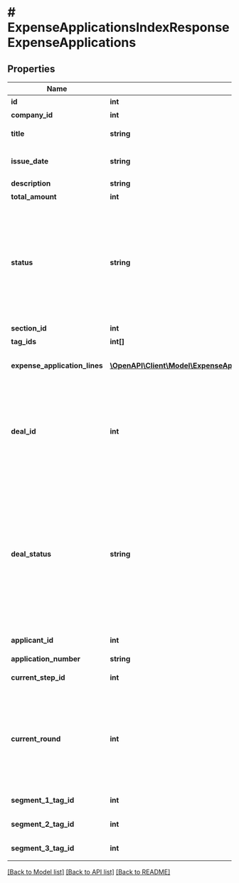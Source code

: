 # # ExpenseApplicationsIndexResponseExpenseApplications

## Properties

Name | Type | Description | Notes
------------ | ------------- | ------------- | -------------
**id** | **int** | 経費申請ID |
**company_id** | **int** | 事業所ID |
**title** | **string** | 申請タイトル |
**issue_date** | **string** | 申請日 (yyyy-mm-dd) |
**description** | **string** | 備考 | [optional]
**total_amount** | **int** | 合計金額 | [optional]
**status** | **string** | 申請ステータス(draft:下書き, in_progress:申請中, approved:承認済, rejected:却下, feedback:差戻し) |
**section_id** | **int** | 部門ID | [optional]
**tag_ids** | **int[]** | メモタグID | [optional]
**expense_application_lines** | [**\OpenAPI\Client\Model\ExpenseApplicationsIndexResponseExpenseApplicationLines[]**](ExpenseApplicationsIndexResponseExpenseApplicationLines.md) | 経費申請の項目行一覧（配列） |
**deal_id** | **int** | 取引ID (申請ステータス:statusがapprovedで、取引が存在する時のみdeal_idが表示されます) |
**deal_status** | **string** | 取引ステータス (申請ステータス:statusがapprovedで、取引が存在する時のみdeal_statusが表示されます settled:精算済み, unsettled:清算待ち) |
**applicant_id** | **int** | 申請者のユーザーID |
**application_number** | **string** | 申請No. |
**current_step_id** | **int** | 現在承認ステップID | [optional]
**current_round** | **int** | 現在のround。差し戻し等により申請がstepの最初からやり直しになるとroundの値が増えます。 | [optional]
**segment_1_tag_id** | **int** | セグメント１ID | [optional]
**segment_2_tag_id** | **int** | セグメント２ID | [optional]
**segment_3_tag_id** | **int** | セグメント３ID | [optional]

[[Back to Model list]](../../README.md#models) [[Back to API list]](../../README.md#endpoints) [[Back to README]](../../README.md)
